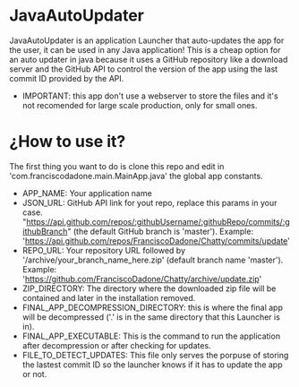 # JavaAutoUpdater

JavaAutoUpdater is an application Launcher that auto-updates the app for the user, it can be used in any Java application!
This is a cheap option for an auto updater in java because it uses a GitHub repository like a download server and the GitHub API to control the version of the app using the last commit ID provided by the API.

 - IMPORTANT: this app don't use a webserver to store the files and it's not recomended for large scale production, only for small ones.
 
 # ¿How to use it?
 
 The first thing you want to do is clone this repo and edit in 'com.franciscodadone.main.MainApp.java' the global app constants.
  - APP_NAME: Your application name
  - JSON_URL: GitHub API link for yout repo, replace this params in your case. "https://api.github.com/repos/:githubUsername/:githubRepo/commits/:githubBranch" (the default GitHub branch is 'master'). Example: 'https://api.github.com/repos/FranciscoDadone/Chatty/commits/update'
  - REPO_URL: Your repository URL followed by '/archive/your_branch_name_here.zip' (default branch name 'master'). Example: 'https://github.com/FranciscoDadone/Chatty/archive/update.zip'
  - ZIP_DIRECTORY: The directory where the downloaded zip file will be contained and later in the installation removed.
  - FINAL_APP_DECOMPRESSION_DIRECTORY: this is where the final app will be decompressed ('.' is in the same directory that this Launcher is in).
  - FINAL_APP_EXECUTABLE: This is the command to run the application after decompression or after checking for updates.
  - FILE_TO_DETECT_UPDATES: This file only serves the porpuse of storing the lastest commit ID so the launcher knows if it has to update the app or not.
